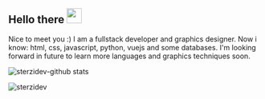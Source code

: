 ## Hello there <img src="https://raw.githubusercontent.com/MartinHeinz/MartinHeinz/master/wave.gif" width="30px">
Nice to meet you :) I am a fullstack developer and graphics designer. Now i know: html, css, javascript, python, vuejs and some databases. I'm looking forward in future to learn more languages and graphics techniques soon.

![sterzidev-github stats](https://github-readme-stats.vercel.app/api?username=sterzidev&show_icons=true)
<p align="left"> <img src="https://komarev.com/ghpvc/?username=sterzidev&label=Profile%20views%20:O&color=0e75b6&style=flat" alt="sterzidev" /></p>
